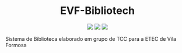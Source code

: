 <h1 align="center"> EVF-Bibliotech </h1>

<p align="center">
  <img src="http://img.shields.io/static/v1?label=STATUS&message=EM%20DESENVOLVIMENTO&color=GREEN&style=for-the-badge"/>
  <img src="http://img.shields.io/static/v1?label=VERSÃO&message=v1.0&color=BLUE&style=for-the-badge"/>
  <img src="http://img.shields.io/static/v1?label=ULTIMA%20ATUALIZAÇÃO&message=NOVEMBRO&color=YELLOW&style=for-the-badge"/>
</p>

Sistema de Biblioteca elaborado em grupo de TCC para a ETEC de Vila Formosa

